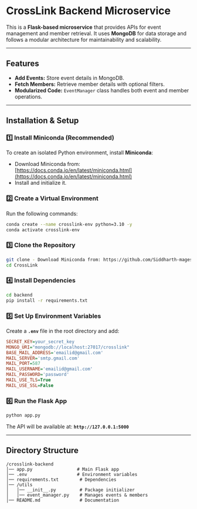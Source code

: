 # **CrossLink Backend Microservice**

This is a **Flask-based microservice** that provides APIs for event management and member retrieval. It uses **MongoDB** for data storage and follows a modular architecture for maintainability and scalability.

---

## **Features**

- **Add Events:** Store event details in MongoDB.
- **Fetch Members:** Retrieve member details with optional filters.
- **Modularized Code:** `EventManager` class handles both event and member operations.

---

## **Installation & Setup**

### **1️⃣ Install Miniconda (Recommended)**

To create an isolated Python environment, install **Miniconda**:

- Download Miniconda from: [https://docs.conda.io/en/latest/miniconda.html](https://docs.conda.io/en/latest/miniconda.html)
- Install and initialize it.

### **2️⃣ Create a Virtual Environment**

Run the following commands:

```bash
conda create --name crosslink-env python=3.10 -y
conda activate crosslink-env
```

### **3️⃣ Clone the Repository**

```bash
git clone - Download Miniconda from: https://github.com/Siddharth-magesh/CrossLink.git
cd CrossLink
```

### **4️⃣ Install Dependencies**

```bash
cd backend
pip install -r requirements.txt
```

### **5️⃣ Set Up Environment Variables**

Create a **`.env`** file in the root directory and add:

```ini
SECRET_KEY=your_secret_key
MONGO_URI="mongodb://localhost:27017/crosslink"
BASE_MAIL_ADDRESS='emailid@gmail.com'
MAIL_SERVER='smtp.gmail.com'
MAIL_PORT=587
MAIL_USERNAME='emailid@gmail.com'
MAIL_PASSWORD='password'
MAIL_USE_TLS=True
MAIL_USE_SSL=False
```

### **6️⃣ Run the Flask App**

```bash
python app.py
```

The API will be available at: **`http://127.0.0.1:5000`**

---

## **Directory Structure**

```
/crosslink-backend
│── app.py                 # Main Flask app
│── .env                   # Environment variables
│── requirements.txt        # Dependencies
│── /utils
│   │── __init__.py         # Package initializer
│   │── event_manager.py    # Manages events & members
│── README.md               # Documentation
```
